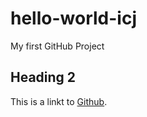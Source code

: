 # hello-world-icj
My first GitHub Project

## Heading 2
This is a linkt to [Github](https://www.github.com/).
